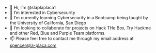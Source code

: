 - 👋 Hi, I’m @slaplaplaca1
- 👀 I’m interested in Cybersecurity
- 🌱 I’m currently learning Cybersecurity in a Bootcamp being taught by the University of California, San Diego
- 💞️ I’m looking to collaborate for projects on Hack THe Box, Try Hackme and other Red, Blue and Purple Team platforms.
- 📫 Please feel free to contact me through my email address at spencer@la-placa.com

<!---
slaplaplaca1/slaplaplaca1 is a ✨ special ✨ repository because its `README.md` (this file) appears on your GitHub profile.
You can click the Preview link to take a look at your changes.
--->
